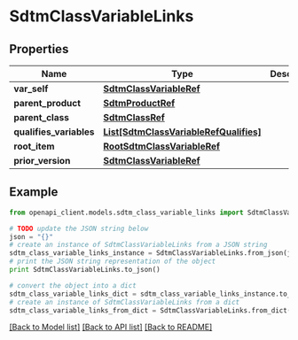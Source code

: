 # SdtmClassVariableLinks


## Properties
Name | Type | Description | Notes
------------ | ------------- | ------------- | -------------
**var_self** | [**SdtmClassVariableRef**](SdtmClassVariableRef.md) |  | [optional] 
**parent_product** | [**SdtmProductRef**](SdtmProductRef.md) |  | [optional] 
**parent_class** | [**SdtmClassRef**](SdtmClassRef.md) |  | [optional] 
**qualifies_variables** | [**List[SdtmClassVariableRefQualifies]**](SdtmClassVariableRefQualifies.md) |  | [optional] 
**root_item** | [**RootSdtmClassVariableRef**](RootSdtmClassVariableRef.md) |  | [optional] 
**prior_version** | [**SdtmClassVariableRef**](SdtmClassVariableRef.md) |  | [optional] 

## Example

```python
from openapi_client.models.sdtm_class_variable_links import SdtmClassVariableLinks

# TODO update the JSON string below
json = "{}"
# create an instance of SdtmClassVariableLinks from a JSON string
sdtm_class_variable_links_instance = SdtmClassVariableLinks.from_json(json)
# print the JSON string representation of the object
print SdtmClassVariableLinks.to_json()

# convert the object into a dict
sdtm_class_variable_links_dict = sdtm_class_variable_links_instance.to_dict()
# create an instance of SdtmClassVariableLinks from a dict
sdtm_class_variable_links_from_dict = SdtmClassVariableLinks.from_dict(sdtm_class_variable_links_dict)
```
[[Back to Model list]](../README.md#documentation-for-models) [[Back to API list]](../README.md#documentation-for-api-endpoints) [[Back to README]](../README.md)


